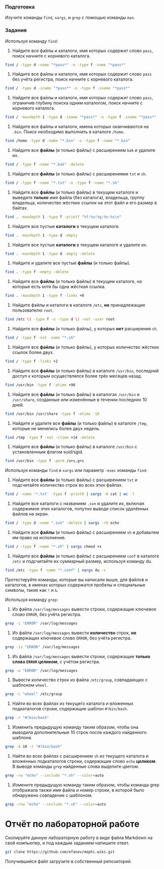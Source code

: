 ### Подготовка

Изучите команды `find`, `xargs`, и `grep` с помощью команды `man`.

### Задания

Используя команду `find`:

1. Найдите все файлы и каталоги, имя которых содержит слово `pass`, поиск начните с корневого каталога.
```sh
find / -type d -name "*pass*" -o -type f -name "*pass*"
```
1. Найдите все файлы и каталоги, имя которых содержит слово `pass` без учёта регистра, поиск начните с корневого каталога.
```sh
find / -type d -iname "*pass*" -o -type f -iname "*pass*"
```
1. Найдите все файлы и каталоги, имя которых содержит слово `pass`, ограничив глубину поиска одним каталогом, поиск начните с корневого каталога.
```sh
find / -maxdepth 1 -type d -iname "*pass*" -o -type f -iname "*pass*"
```
1. Найдите все файлы и каталоги, имена которых оканчиваются на `.bin`. Поиск необходимо выполнить в каталоге `/home`.
```sh
find /home -type d -name "*.bin" -o -type f -name "*.bin"
```
1. Найдите все **файлы** (и только файлы) с расширением `bak` и удалите их.
```sh
find / -type f -name "*.bak" -delete
```
1. Найдите все **файлы** (и только файлы) с расширениями `txt` и `sh`.
```sh
find / -type f -name "*.txt" -o -type f -name "*.sh"
```
1. Найдите все **файлы** (и только файлы) в текущем каталоге и выведите **только** имя файла (без каталога), владельца, группу владельца, количество жёстких ссылок на этот файл и его размер в байтах.
```sh
find . -maxdepth 1 -type f -printf "%f:%u:%g:%n:%s\n"
```
1. Найдите все пустые **каталоги** в текущем каталоге.
```sh
find . -maxdepth 1 -type d -empty
```
1. Найдите все пустые **каталоги** в текущем каталоге и удалите их.
```sh
find . -maxdepth 1 -type d -empty -delete
```
1. Найдите и удалите все пустые **файлы** (и только файлы).
```sh
find . -type f -empty -delete
```
1. Найдите все **файлы** (и только файлы) в текущем каталоге, на которые есть хотя бы одна жёсткая ссылка.
```sh
find . -maxdepth 1 -type f -links +0
```
1. Найдите файлы и каталоги в каталоге `/etc`, **не** принадлежащие пользователю `root`.
```sh
find /etc \( -type f -o -type d \) -not -user root
```
1. Найдите все **файлы** (и только файлы), у которых **нет** расширения `sh`.
```sh
find / -type f -not -name "*.sh"
```
1. Найдите все **файлы** (и только файлы), у которых количество жёстких ссылок более двух.
```sh
find / -type f -links +2
```
1. Найдите все **файлы** (и только файлы) в каталоге `/usr/bin`, последний доступ к которым осуществлялся более трёх месяцев назад.
```sh
find /usr/bin -type f -atime +90
```
1. Найдите все **файлы** (и только файлы) в каталогах `/usr/bin` и `/usr/share`, созданные или изменённые в течении последних 10 дней.
```sh
find /usr/bin /usr/share -type f -mtime -10
```
1. Найдите и удалите все **файлы** (и только файлы) в каталоге `/tmp`, которые не менялись более двух недель.
```sh
find /tmp -type f -not -ctime +14 -delete
```
1. Найдите все **файлы** (и только файлы) в каталоге `/usr/bin` с установленным флагом suid/sgid.
```sh
find /usr/bin -type f -perm /u+s,g+s
```
Используя команды `find` и `xargs` или параметр `-exec` команды `find`:
1. Найдите все **файлы** (и только файлы) с расширением `txt` и подсчитайте количество строк во всех этих файлах.
```sh
find / -name '*.txt' -type f -print0 | xargs -0 cat | wc -l
```
1. Найдите все каталоги с названием `.svn` и удалите их, включая содержимое этих каталогов, попутно выводя список удалённых файлов на экран.
```sh
find / -type d -name ".svn" -delete | xargs -r0 echo
```
1. Найдите все **файлы** (и только файлы) с расширением `sh` и добавьтем им право на исполнение.
```sh
find / -type f -name "*.sh" | xargs chmod +x
```
1. Найдите все **файлы** (и только файлы) с расширением `conf` в каталоге `/etc` и подсчитайте их суммарный размер, используя команду du.
```sh
find /etc -type f -name "*.conf" | xargs du -c
```
Протестируйте команды, которые вы написали выше, для файлов и каталогов, в именах которых содержатся пробелы и специальные символы, такие как `!` и `&`.

Используя команду `grep`:

1. Из файла `/var/log/messages` вывести строки, содержащие ключевое слово `ERROR`, без учёта регистра.
```sh
grep -i "ERROR" /var/log/messages
```
1. Из файла `/var/log/messages` вывести **количество** строк, **не** содержащих ключевое слово `ERROR`, без учёта регистра.
```sh
grep -iv "ERROR" /var/log/messages
```
1. Из файла `/var/log/messages` вывести строки, содержащие **только слово `ERROR` целиком**, с учётом регистра.
```sh
grep -w "ERROR" /var/log/messages
```
1. Вывести количество строк из файла `/etc/group`, совпадающих с шаблоном `wheel`.
```sh
grep -c "wheel" /etc/group
```
1. Найти во всех файлах из текущего каталога и вложенных подкаталогов строки, содержащие шаблон `#!bin/bash`.
```sh
grep -r "#!bin/bash"
```
1. Изменить предыдущую команду таким образом, чтобы она выводила дополнительные 10 строк после каждого найденного шаблона.
```sh
grep -A 10 -r "#!bin/bash"
```
1. Найти во всех файлах с расширением `sh` из текущего каталога и вложенных подкаталогов строки, содержащие слово `echo` **целиком**. В выводе команды `grep` найденные слова выделите цветом.
```sh
grep -rw "echo" --include "*.sh" --color=auto
```
1. Измените предыдущую команду таким образом, чтобы команда grep отображала также имя файла и номер строки, в которой было обнаружено совпадение с шаблоном.
```sh
grep -rnw "echo" --include "*.sh" --color=auto
```

# Отчёт по лабораторной работе

Скопируйте данную лабораторную работу в виде файла Markdown на свой компьютер, и под каждым заданием напишите ответ.

```sh
git clone https://github.com/efanov/mephi.wiki.git
```

Получившийся файл загрузите в собственный репозиторий.
